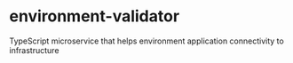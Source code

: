 # environment-validator
TypeScript microservice that helps environment application connectivity to infrastructure
